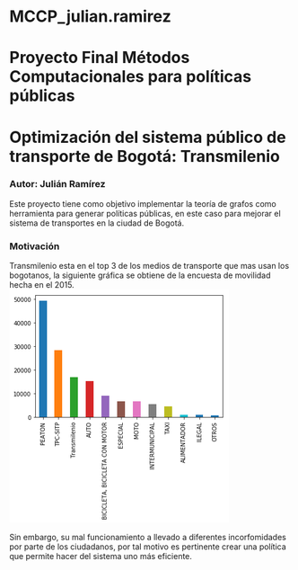 # MCCP_julian.ramirez
# Proyecto Final Métodos Computacionales para políticas públicas
# Optimización del sistema público de transporte de Bogotá: Transmilenio
### Autor: Julián Ramírez


Este proyecto tiene como objetivo implementar la teoría de grafos como herramienta para generar políticas públicas, en este caso para mejorar el sistema de transportes en la ciudad de Bogotá.


### Motivación
Transmilenio esta en el top 3 de los medios de transporte que mas usan los bogotanos, la siguiente gráfica se obtiene de la encuesta de movilidad hecha en el 2015.
![alt tag](https://github.com/Juliansrami99/MCCP_julian.ramirez/blob/master/Proyecto/Imagenes/output_23_1.png)

Sin embargo, su mal funcionamiento a llevado a diferentes incorfomidades por parte de los ciudadanos, por tal motivo es pertinente crear una política que permite hacer del sistema uno más eficiente. 

